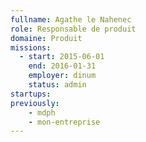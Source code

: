 ```yaml
---
fullname: Agathe le Nahenec
role: Responsable de produit
domaine: Produit
missions:
  - start: 2015-06-01
    end: 2016-01-31
    employer: dinum
    status: admin
startups:
previously:
    - mdph
    - mon-entreprise
---
```

